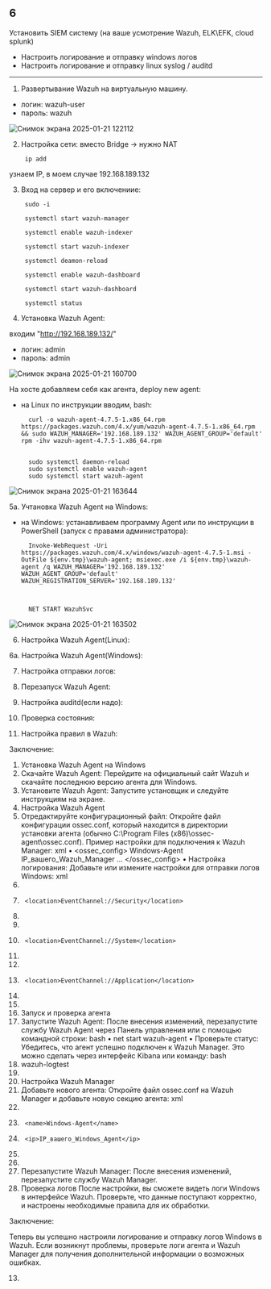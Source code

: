 ## 6

Установить SIEM систему (на ваше усмотрение Wazuh, ELK\EFK, cloud splunk)

- Настроить логирование и отправку windows  логов
- Настроить логирование и отправку linux syslog / auditd 

___

1. Развертывание Wazuh на виртуальную машину. 
- логин: wazuh-user
- пароль: wazuh

![Снимок экрана 2025-01-21 122112](https://github.com/user-attachments/assets/cb2f90c3-0770-42f3-ae67-98fbb11ce642)


2. Настройка сети: вместо Bridge -> нужно NAT

        ip add
    

узнаем IP, в моем случае 192.168.189.132


3. Вход на сервер и его включениие:

        sudo -i

        systemctl start wazuh-manager

        systemctl enable wazuh-indexer

        systemctl start wazuh-indexer

        systemctl deamon-reload

        systemctl enable wazuh-dashboard

        systemctl start wazuh-dashboard

        systemctl status
       
     
5. Установка Wazuh Agent:

входим "http://192.168.189.132/"
- логин: admin
- пароль: admin

![Снимок экрана 2025-01-21 160700](https://github.com/user-attachments/assets/09548e2c-9e47-4682-8f64-8696b237c00d)

На хосте добавляем себя как агента, deploy new agent:

- на Linux по инструкции вводим,   bash:

    
        curl -o wazuh-agent-4.7.5-1.x86_64.rpm https://packages.wazuh.com/4.x/yum/wazuh-agent-4.7.5-1.x86_64.rpm && sudo WAZUH_MANAGER='192.168.189.132' WAZUH_AGENT_GROUP='default' rpm -ihv wazuh-agent-4.7.5-1.x86_64.rpm


        sudo systemctl daemon-reload
        sudo systemctl enable wazuh-agent
        sudo systemctl start wazuh-agent
          
    

![Снимок экрана 2025-01-21 163644](https://github.com/user-attachments/assets/dcdd82d9-b551-4caf-bbdb-792485afc297)


5a. Учтановка Wazuh Agent на Windows:
- на Windows: устанавливаем программу Agent или по инструкции в PowerShell (запуск с правами администратора):

    
        Invoke-WebRequest -Uri https://packages.wazuh.com/4.x/windows/wazuh-agent-4.7.5-1.msi -OutFile ${env.tmp}\wazuh-agent; msiexec.exe /i ${env.tmp}\wazuh-agent /q WAZUH_MANAGER='192.168.189.132' WAZUH_AGENT_GROUP='default' WAZUH_REGISTRATION_SERVER='192.168.189.132'


    
        NET START WazuhSvc

 

![Снимок экрана 2025-01-21 163502](https://github.com/user-attachments/assets/3d973550-3f3b-4e9e-98a1-2bf7cc604822)



6. Настройка Wazuh Agent(Linux):


6a. Настройка Wazuh Agent(Windows):


7. Настройка отправки логов:

8. Перезапуск Wazuh Agent:

9. Настройка auditd(если надо):

10. Проверка состояния:

11. Настройка правил в Wazuh:

Заключение:

1. Установка Wazuh Agent на Windows
1.	Скачайте Wazuh Agent:
Перейдите на официальный сайт Wazuh и скачайте последнюю версию агента для Windows.
2.	Установите Wazuh Agent:
Запустите установщик и следуйте инструкциям на экране.
2. Настройка Wazuh Agent
1.	Отредактируйте конфигурационный файл:
Откройте файл конфигурации ossec.conf, который находится в директории установки агента (обычно C:\Program Files (x86)\ossec-agent\ossec.conf).
Пример настройки для подключения к Wazuh Manager:
xml
•  <ossec_config>
    <global>
        <agent>
            <name>Windows-Agent</name>
            <ip>IP_вашего_Wazuh_Manager</ip>
        </agent>
    </global>
    ...
</ossec_config>
•  Настройка логирования:
Добавьте или измените настройки для отправки логов Windows:
xml
2.	<localfile>
3.	    <location>EventChannel://Security</location>
4.	</localfile>
5.	<localfile>
6.	    <location>EventChannel://System</location>
7.	</localfile>
8.	<localfile>
9.	    <location>EventChannel://Application</location>
10.	</localfile>
11.	
3. Запуск и проверка агента
1.	Запустите Wazuh Agent:
После внесения изменений, перезапустите службу Wazuh Agent через Панель управления или с помощью командной строки:
bash
•  net start wazuh-agent
•  Проверьте статус:
Убедитесь, что агент успешно подключен к Wazuh Manager. Это можно сделать через интерфейс Kibana или команду:
bash
2.	wazuh-logtest
3.	
4. Настройка Wazuh Manager
1.	Добавьте нового агента:
Откройте файл ossec.conf на Wazuh Manager и добавьте новую секцию агента:
xml
1.	<agent>
2.	    <name>Windows-Agent</name>
3.	    <ip>IP_вашего_Windows_Agent</ip>
4.	</agent>
5.	
6.	Перезапустите Wazuh Manager:
После внесения изменений, перезапустите службу Wazuh Manager.
5. Проверка логов
После настройки, вы сможете видеть логи Windows в интерфейсе Wazuh. Проверьте, что данные поступают корректно, и настроены необходимые правила для их обработки.

Заключение:

Теперь вы успешно настроили логирование и отправку логов Windows в Wazuh. Если возникнут проблемы, проверьте логи агента и Wazuh Manager для получения дополнительной информации о возможных ошибках.

13. 

